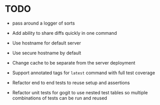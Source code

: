 # TODO
- pass around a logger of sorts

- Add ability to share diffs quickly in one command
- Use hostname for default server
- Use secure hostname by default
- Change cache to be separate from the server deployment 

- Support annotated tags for `latest` command with full test coverage

- Refactor end to end tests to reuse setup and assertions 
- Refactor unit tests for gogit to use nested test tables so multiple 
combinations of tests can be run and reused 
